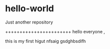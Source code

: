 # hello-world
Just another repository


+++++++++++++++++++++++
hello everyone ,

 this is my first higut nfsaig gsdghbsdifh 
